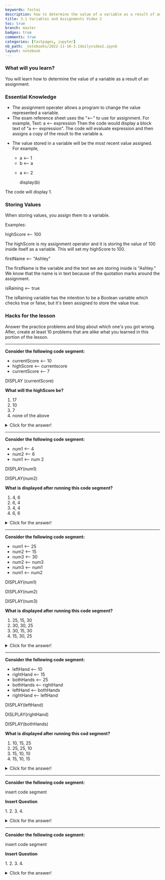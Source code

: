 ```yaml
---
keywords: fastai
description: how to determine the value of a variable as a result of an assignment.
title: 3.1 Variables and Assignments Video 2
toc: true
branch: master
badges: true
comments: true
categories: [fastpages, jupyter]
nb_path: _notebooks/2022-11-16-3.1dailyvideo2.ipynb
layout: notebook
---
```


<!--
#################################################
### THIS FILE WAS AUTOGENERATED! DO NOT EDIT! ###
#################################################
# file to edit: _notebooks/2022-11-16-3.1dailyvideo2.ipynb
-->

<div class="container" id="notebook-container">
        
<div class="cell border-box-sizing text_cell rendered"><div class="inner_cell">
<div class="text_cell_render border-box-sizing rendered_html">
<h3 id="What-will-you-learn?">What will you learn?<a class="anchor-link" href="#What-will-you-learn?"> </a></h3><p>You will learn how to determine the value of a variable as a result of an assignment.</p>
<h3 id="Essential-Knowledge">Essential Knowledge<a class="anchor-link" href="#Essential-Knowledge"> </a></h3><ul>
<li>The assignment operater allows a program to change the value represented  a variable. </li>
<li>The exam reference sheet uses the "⟵" to use for assignment. For example,
Text: a ⟵ expression
Then the code would display a block text of "a ⟵ expression". The code will evaluate expression and then assigns a copy of the result to the variable a. </li>
<li><p>The value stored in a variable will be the most recent value assigned. For example,</p>
<ul>
<li>a ⟵ 1</li>
<li>b ⟵ a</li>
<li><p>a ⟵ 2</p>
<p>display(b)</p>
</li>
</ul>
</li>
</ul>
<p>The code will display 1.</p>
<h3 id="Storing-Values">Storing Values<a class="anchor-link" href="#Storing-Values"> </a></h3><p>When storing values, you assign them to a variable.</p>
<p>Examples:</p>
<p>highScore ⟵ 100</p>
<p>The highScore is my assignment operator and it is storing the value of 100 inside itself as a variable. This will set my highScore to 100.</p>
<p>firstName ⟵ "Ashley"</p>
<p>The firstName is the variable and the text we are storing inside is "Ashley." We know that the name is in text because of the quotation marks around the assignment.</p>
<p>isRaining ⟵ true</p>
<p>The isRaining variable has the intention to be a Boolean variable which checks true or false, but it's been assigned to store the value true.</p>
<h3 id="Hacks-for-the-lesson">Hacks for the lesson<a class="anchor-link" href="#Hacks-for-the-lesson"> </a></h3><p>Answer the practice problems and blog about which one's you got wrong. After, create at least 10 problems that are alike what you learned in this portion of the lesson.</p>
<hr>
<p><strong>Consider the following code segment:</strong></p>
<ul>
<li>currentScore ⟵ 10</li>
<li>highScore ⟵ currentscore</li>
<li>currentScore ⟵ 7</li>
</ul>
<p>DISPLAY (currentScore)</p>
<p><strong>What will the highScore be?</strong></p>
<ol>
<li>17</li>
<li>10</li>
<li>7</li>
<li>none of the above</li>
</ol>
<details closed>
<summary>Click for the answer!</summary>
2. because the value stored in a variable will alwasy be the most recent value assigned.
</details><hr>
<p><strong>Consider the following code segment:</strong></p>
<ul>
<li>num1 ⟵ 4</li>
<li>num2 ⟵ 6</li>
<li>num1 ⟵ num 2</li>
</ul>
<p>DISPLAY(num1)</p>
<p>DISPLAY(num2)</p>
<p><strong>What is displayed after running this code segment?</strong></p>
<ol>
<li>4, 6 </li>
<li>6, 4</li>
<li>4, 4</li>
<li>6, 6</li>
</ol>
<details closed>
<summary>Click for the answer!</summary>
4. because the value for num 2 becomes the value of num 1 therefore making the first outcome 6 and the second outcome would be six as well because that is the value that num2 is assigned.
</details><hr>
<p><strong>Consider the following code segment:</strong></p>
<ul>
<li>num1 ⟵ 25</li>
<li>num2 ⟵ 15 </li>
<li>num3 ⟵ 30</li>
<li>num2 ⟵ num3 </li>
<li>num3 ⟵ num1 </li>
<li>num1 ⟵ num2</li>
</ul>
<p>DISPLAY(num1)</p>
<p>DISPLAY(num2)</p>
<p>DISPLAY(num3)</p>
<p><strong>What is displayed after running this code segment?</strong></p>
<ol>
<li>25, 15, 30</li>
<li>30, 30, 25</li>
<li>30, 15, 30</li>
<li>15, 30, 25</li>
</ol>
<details closed>
<summary>Click for the answer!</summary>
2. because for num 1 the value is replaced by num 3's value which is 30. For num 2 the value is 30 because its replaced by num 1's value which was originally 25 but then was replaced by num 3's value 30. For num 3, the value is 25 because it's value is replaced by num 2 which num 2's value was replaced by num 1's. 
</details><hr>
<p><strong>Consider the following code segment:</strong></p>
<ul>
<li>leftHand ⟵ 10</li>
<li>rightHand ⟵ 15</li>
<li>bothHands ⟵ 25</li>
<li>bothHands ⟵ rightHand</li>
<li>leftHand ⟵ bothHands</li>
<li>rightHand ⟵ leftHand</li>
</ul>
<p>DISPLAY(leftHand)</p>
<p>DISLPLAY(rightHand)</p>
<p>DISPLAY(bothHands)</p>
<p><strong>What is displayed after running this cod segment?</strong></p>
<ol>
<li>10, 15, 25</li>
<li>25, 25, 10</li>
<li>15, 10, 10</li>
<li>15, 10, 15</li>
</ol>
<details closed>
<summary>Click for the answer!</summary>
3. because 
</details><hr>
<p><strong>Consider the following code segment:</strong></p>
<p>insert code segment</p>
<p><strong>Insert Question</strong></p>
<p>1.
2.
3.
4.</p>
<details closed>
<summary>Click for the answer!</summary>
insert answer 
</details><hr>
<p><strong>Consider the following code segment:</strong></p>
<p>insert code segment</p>
<p><strong>Insert Question</strong></p>
<p>1.
2.
3.
4.</p>
<details closed>
<summary>Click for the answer!</summary>
insert answer 
</details>
</div>
</div>
</div>
</div>
 

